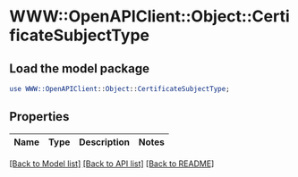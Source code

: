 # WWW::OpenAPIClient::Object::CertificateSubjectType

## Load the model package
```perl
use WWW::OpenAPIClient::Object::CertificateSubjectType;
```

## Properties
Name | Type | Description | Notes
------------ | ------------- | ------------- | -------------

[[Back to Model list]](../README.md#documentation-for-models) [[Back to API list]](../README.md#documentation-for-api-endpoints) [[Back to README]](../README.md)


